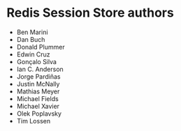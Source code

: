 Redis Session Store authors
===========================

- Ben Marini
- Dan Buch
- Donald Plummer
- Edwin Cruz
- Gonçalo Silva
- Ian C. Anderson
- Jorge Pardiñas
- Justin McNally
- Mathias Meyer
- Michael Fields
- Michael Xavier
- Olek Poplavsky
- Tim Lossen
